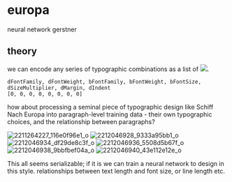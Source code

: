 # europa
neural network gerstner

## theory

we can encode any series of typographic combinations as a list of <img src="http://tex.la/x%20%5Cin%20%5B0%2C1%5D">.

```
dFontFamily, dFontWeight, bFontFamily, bFontWeight, bFontSize, dSizeMultiplier, dMargin, dIndent
[0, 0, 0, 0, 0, 0, 0, 0]
```

how about processing a seminal piece of typographic design like Schiff Nach Europa into paragraph-level training data - their own typographic choices, and the relationship between paragraphs?

![2211264227_116e0f96e1_o](https://cloud.githubusercontent.com/assets/591643/9155084/71c43716-3eac-11e5-903b-057e915bec3c.jpg)
![2212046928_9333a95bb1_o](https://cloud.githubusercontent.com/assets/591643/9155081/717c5414-3eac-11e5-94ff-136b865ecc97.jpg)
![2212046934_df29de8c3f_o](https://cloud.githubusercontent.com/assets/591643/9155082/718209f4-3eac-11e5-9c0b-aa49c3bef64a.jpg)
![2212046936_5508d5b67f_o](https://cloud.githubusercontent.com/assets/591643/9155083/719b62d2-3eac-11e5-9829-d5dec587b57a.jpg)
![2212046938_9bbfbef04a_o](https://cloud.githubusercontent.com/assets/591643/9155085/72149850-3eac-11e5-8aec-6e271ec6cee5.jpg)
![2212046940_43e112e12e_o](https://cloud.githubusercontent.com/assets/591643/9155086/721f813e-3eac-11e5-8e29-e2dfc764264f.jpg)

This all seems serializable; if it is we can train a neural network to design in this style. relationships between text length and font size, or line length etc.
